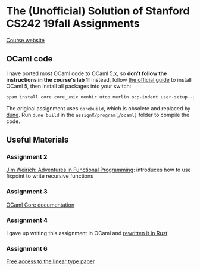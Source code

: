 # The (Unofficial) Solution of Stanford CS242 19fall Assignments

[Course website](https://stanford-cs242.github.io/f19/)

## OCaml code

I have ported most OCaml code to OCaml 5.x, so **don't follow the instructions in the course's lab 1!** Instead, follow [the official guide](https://ocaml.org/docs/installing-ocaml) to install OCaml 5, then install all packages into your switch:
```sh
opam install core core_unix menhir utop merlin ocp-indent user-setup -y
```

The original assignment uses `corebuild`, which is obsolete and replaced by [dune](https://ocaml.org/p/dune/latest). Run `dune build` in the `assignX/program[/ocaml]` folder to compile the code.

## Useful Materials

### Assignment 2

[Jim Weirich: Adventures in Functional Programming](https://vimeo.com/45140590): introduces how to use fixpoint to write recursive functions

### Assignment 3

[OCaml Core documentation](https://v3.ocaml.org/p/core/latest/doc/index.html)

### Assignment 4

I gave up writing this assignment in OCaml and [rewritten it in Rust](https://github.com/heanyang1/interpreter).

### Assignment 6

[Free access to the linear type paper](https://citeseerx.ist.psu.edu/document?repid=rep1&type=pdf&doi=24c850390fba27fc6f3241cb34ce7bc6f3765627)
